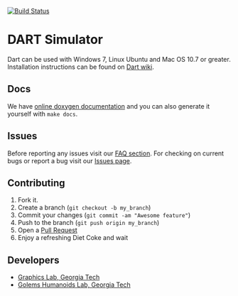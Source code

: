 [![Build Status](https://travis-ci.org/golems/dart.png?branch=master)](https://travis-ci.org/golems/dart)

DART Simulator
===============

Dart can be used with Windows 7, Linux Ubuntu and Mac OS 10.7 or greater. Installation instructions can be found on [Dart wiki](https://github.com/golems/dart/wiki).

Docs
----

We have [online doxygen documentation][docs] and you can also generate it
yourself with `make docs`.

Issues
-------

Before reporting any issues visit our [FAQ section](https://github.com/golems/dart/wiki/Faq). For checking on current bugs or report a bug visit our [Issues page](https://github.com/golems/dart/issues?state=open).

Contributing
------------

1. Fork it.
2. Create a branch (`git checkout -b my_branch`)
3. Commit your changes (`git commit -am "Awesome feature"`)
4. Push to the branch (`git push origin my_branch`)
5. Open a [Pull Request][1]
6. Enjoy a refreshing Diet Coke and wait

Developers
------------

* [Graphics Lab, Georgia Tech](http://www.cc.gatech.edu/graphics/)
* [Golems Humanoids Lab, Georgia Tech](http://golems.org/)

[1]: https://help.github.com/articles/using-pull-requests
[docs]: http://dart.golems.org/dart/index.html
